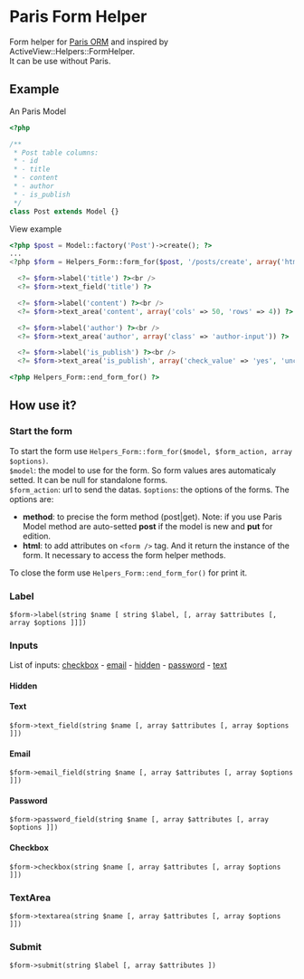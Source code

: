 Paris Form Helper
=================

Form helper for [Paris ORM](http://github.com/j4mie/paris) and inspired by ActiveView::Helpers::FormHelper.  
It can be use without Paris.


## Example

An Paris Model

```php
<?php

/**
 * Post table columns:
 * - id
 * - title
 * - content
 * - author
 * - is_publish
 */
class Post extends Model {}

```

View example

```php
<?php $post = Model::factory('Post')->create(); ?>
...
<?php $form = Helpers_Form::form_for($post, '/posts/create', array('html' =>array('class' => 'form'))) ?>

  <?= $form->label('title') ?><br />
  <?= $form->text_field('title') ?>

  <?= $form->label('content') ?><br />
  <?= $form->text_area('content', array('cols' => 50, 'rows' => 4)) ?>

  <?= $form->label('author') ?><br />
  <?= $form->text_area('author', array('class' => 'author-input')) ?>

  <?= $form->label('is_publish') ?><br />
  <?= $form->text_area('is_publish', array('check_value' => 'yes', 'uncheck_value' => 'no')) ?>

<?php Helpers_Form::end_form_for() ?>
```

## How use it?

### Start the form

To start the form use `Helpers_Form::form_for($model, $form_action, array $options)`.  
`$model`: the model to use for the form. So form values ares automaticaly setted. It can be null for standalone forms.  
`$form_action`: url to send the datas.
`$options`: the options of the forms. The options are:
  * **method**: to precise the form method (post|get). Note: if you use Paris Model method are auto-setted **post** if the model is new and **put** for edition.
  * **html**: to add attributes on `<form />` tag.
And it return the instance of the form. It necessary to access the form helper methods.


To close the form use `Helpers_Form::end_form_for()` for print it.


### Label

`$form->label(string $name [ string $label, [, array $attributes [, array $options ]]])`


### Inputs

List of inputs: [checkbox](#checkbox) - [email](#email) - [hidden](#hidden) - [password](#password) - [text](#text)


#### Hidden


#### Text

`$form->text_field(string $name [, array $attributes [, array $options ]])`

#### Email

`$form->email_field(string $name [, array $attributes [, array $options ]])`

#### Password

`$form->password_field(string $name [, array $attributes [, array $options ]])`

#### Checkbox

`$form->checkbox(string $name [, array $attributes [, array $options ]])`


### TextArea

`$form->textarea(string $name [, array $attributes [, array $options ]])`

### Submit

`$form->submit(string $label [, array $attributes ])`

